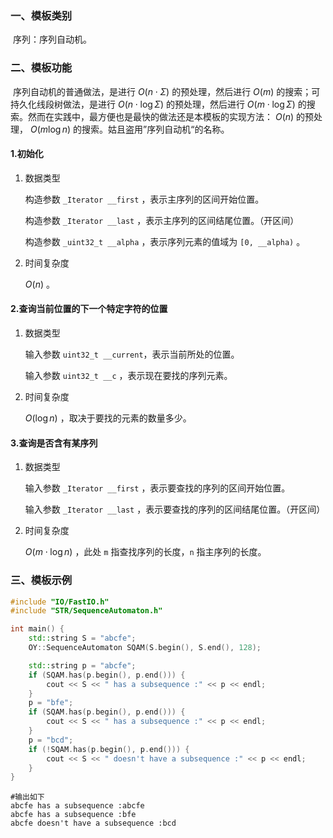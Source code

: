 ### 一、模板类别

​	序列：序列自动机。

### 二、模板功能

​	序列自动机的普通做法，是进行 $O(n\cdot \Sigma)$  的预处理，然后进行 $O(m)$ 的搜索；可持久化线段树做法，是进行 $O(n\cdot \log\Sigma)$  的预处理，然后进行 $O(m\cdot\log\Sigma)$ 的搜索。然而在实践中，最方便也是最快的做法还是本模板的实现方法： $O(n)$ 的预处理， $O(m\log n)$ 的搜索。姑且盗用”序列自动机“的名称。

#### 1.初始化

1. 数据类型

   构造参数 `_Iterator __first` ，表示主序列的区间开始位置。

   构造参数 `_Iterator __last` ，表示主序列的区间结尾位置。（开区间）

   构造参数 `_uint32_t __alpha` ，表示序列元素的值域为 `[0, __alpha)` 。

2. 时间复杂度

   $O(n)$ 。

#### 2.查询当前位置的下一个特定字符的位置

1. 数据类型

   输入参数 `uint32_t __current`，表示当前所处的位置。

   输入参数 `uint32_t __c` ，表示现在要找的序列元素。

2. 时间复杂度

   $O(\log n)$ ，取决于要找的元素的数量多少。

#### 3.查询是否含有某序列

1. 数据类型

   输入参数 `_Iterator __first` ，表示要查找的序列的区间开始位置。

   输入参数 `_Iterator __last` ，表示要查找的序列的区间结尾位置。（开区间）

2. 时间复杂度

   $O(m\cdot\log n)$ ，此处 `m` 指查找序列的长度，`n` 指主序列的长度。

### 三、模板示例

```c++
#include "IO/FastIO.h"
#include "STR/SequenceAutomaton.h"

int main() {
    std::string S = "abcfe";
    OY::SequenceAutomaton SQAM(S.begin(), S.end(), 128);

    std::string p = "abcfe";
    if (SQAM.has(p.begin(), p.end())) {
        cout << S << " has a subsequence :" << p << endl;
    }
    p = "bfe";
    if (SQAM.has(p.begin(), p.end())) {
        cout << S << " has a subsequence :" << p << endl;
    }
    p = "bcd";
    if (!SQAM.has(p.begin(), p.end())) {
        cout << S << " doesn't have a subsequence :" << p << endl;
    }
}
```

```
#输出如下
abcfe has a subsequence :abcfe
abcfe has a subsequence :bfe
abcfe doesn't have a subsequence :bcd

```

